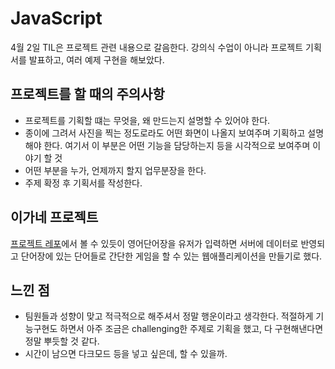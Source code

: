 # JavaScript
4월 2일 TIL은 프로젝트 관련 내용으로 갈음한다. 
강의식 수업이 아니라 프로젝트 기획서를 발표하고, 여러 예제 구현을 해보았다.

## 프로젝트를 할 때의 주의사항
- 프로젝트를 기획할 떄는 무엇을, 왜 만드는지 설명할 수 있어야 한다.
- 종이에 그려서 사진을 찍는 정도로라도 어떤 화면이 나올지 보여주며 기획하고 설명해야 한다. 여기서 이 부분은 어떤 기능을 담당하는지 등을 시각적으로 보여주며 이야기 할 것
- 어떤 부분을 누가, 언제까지 할지 업무분장을 한다.
- 주제 확정 후 기획서를 작성한다.

## 이가네 프로젝트
[프로젝트 레포](https://github.com/hanana1253/project1)에서 볼 수 있듯이 영어단어장을 유저가 입력하면 서버에 데이터로 반영되고 단어장에 있는 단어들로 간단한 게임을 할 수 있는 웹애플리케이션을 만들기로 했다.

## 느낀 점
- 팀원들과 성향이 맞고 적극적으로 해주셔서 정말 행운이라고 생각한다. 적절하게 기능구현도 하면서 아주 조금은 challenging한 주제로 기획을 했고, 다 구현해낸다면 정말 뿌듯할 것 같다.
- 시간이 남으면 다크모드 등을 넣고 싶은데, 할 수 있을까.
